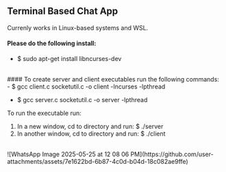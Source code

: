 ## Terminal Based Chat App

Currenly works in Linux-based systems and WSL.

#### Please do the following install:
- $ sudo apt-get install libncurses-dev

</br>
#### To create server and client executables run the following commands:
- $ gcc client.c socketutil.c -o client -lncurses -lpthread

- $ gcc server.c  socketutil.c -o server -lpthread
  </br>
  
To run the executable run:
  1. In a new window, cd to directory and run: $ ./server
  2. In another window, cd to directory and run: $ ./client
</br>
![WhatsApp Image 2025-05-25 at 12 08 06 PM](https://github.com/user-attachments/assets/7e1622bd-6b87-4c0d-b04d-18c082ae9ffe)


